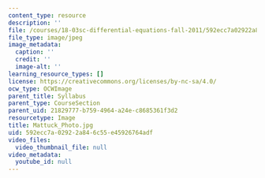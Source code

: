 ```yaml
---
content_type: resource
description: ''
file: /courses/18-03sc-differential-equations-fall-2011/592ecc7a02922a846c55e45926764adf_Mattuck_Photo.jpg
file_type: image/jpeg
image_metadata:
  caption: ''
  credit: ''
  image-alt: ''
learning_resource_types: []
license: https://creativecommons.org/licenses/by-nc-sa/4.0/
ocw_type: OCWImage
parent_title: Syllabus
parent_type: CourseSection
parent_uid: 21829777-b759-4964-a24e-c8685361f3d2
resourcetype: Image
title: Mattuck_Photo.jpg
uid: 592ecc7a-0292-2a84-6c55-e45926764adf
video_files:
  video_thumbnail_file: null
video_metadata:
  youtube_id: null
---
```


